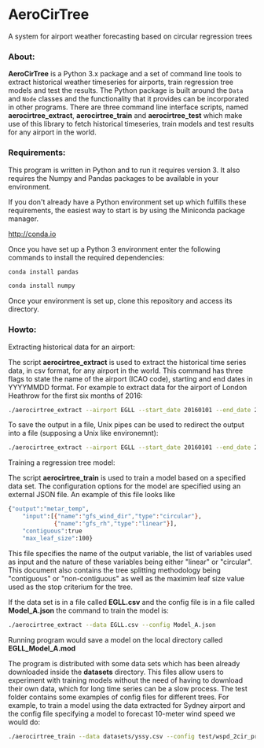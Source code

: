 # AeroCirTree
A system for airport weather forecasting based on circular regression trees

### About:
**AeroCirTree** is a Python 3.x package and a set of command line tools to extract historical weather timeseries for airports, train regression tree models and test the results.
The Python package is built around the `Data` and `Node` classes and the functionality that it provides can be incorporated in other programs. There are three command line interface scripts, named **aerocirtree_extract**, **aerocirtree_train** and **aerocirtree_test** which make use of this library to fetch historical timeseries, train models and test results for any airport in the world.

### Requirements:

This program is written in Python and to run it requires version 3. It also requires the Numpy and Pandas packages to be available in your environment.

If you don't already have a Python environment set up which fulfills these requirements, the easiest way to start is by using the Miniconda package manager.

http://conda.io

Once you have set up a Python 3 environment enter the following commands to install the required dependencies:

```bash
conda install pandas
```

```bash
conda install numpy
```

Once your environment is set up, clone this repository and access its directory.

### Howto:

Extracting historical data for an airport:

The script **aerocirtree_extract** is used to extract the historical time series data, in csv format, for any airport in the world. This command has three flags to state the name of the airport (ICAO code), starting and end dates in YYYYMMDD format. For example to extract data for the airport of London Heathrow for the first six months of 2016:

```bash
./aerocirtree_extract --airport EGLL --start_date 20160101 --end_date 20160601
```

To save the output in a file, Unix pipes can be used to redirect the output into a file (supposing a Unix like environemnt):

```bash
./aerocirtree_extract --airport EGLL --start_date 20160101 --end_date 20160601 > EGLL.csv
```

Training a regression tree model:

The script **aerocirtree_train** is used to train a model based on a specified data set. The configuration options for the model are specified using an external JSON file. An example of this file looks like

```bash
{"output":"metar_temp",
    "input":[{"name":"gfs_wind_dir","type":"circular"}, 
             {"name":"gfs_rh","type":"linear"}],
    "contiguous":true
    "max_leaf_size":100}
```

This file specifies the name of the output variable, the list of variables used as input and the nature of these variables being either "linear" or "circular". This document also contains the tree splitting methodology being "contiguous" or "non-contiguous" as well as the maximim leaf size value used as the stop criterium for the tree.

If the data set is in a file called **EGLL.csv** and the config file is in a file called **Model_A.json** the command to train the model is:

```bash
./aerocirtree_extract --data EGLL.csv --config Model_A.json
```

Running program would save a model on the local directory called **EGLL_Model_A.mod**

The program is distributed with some data sets which has been already downloaded inside the **datasets** directory. This files allow users to experiment with training models without the need of having to download their own data, which for long time series can be a slow process. The test folder contains some examples of config files for different trees. For example, to train a model using the data extracted for Sydney airport and the config file specifying a model to forecast 10-meter wind speed we would do:

```bash
./aerocirtree_train --data datasets/yssy.csv --config test/wspd_2cir_press.json
```

